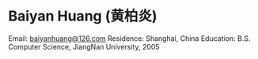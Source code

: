 # Baiyan Huang (黄柏炎)
Email:		baiyanhuang@126.com
Residence:	Shanghai, China
Education: 	B.S. Computer Science, JiangNan University, 2005
